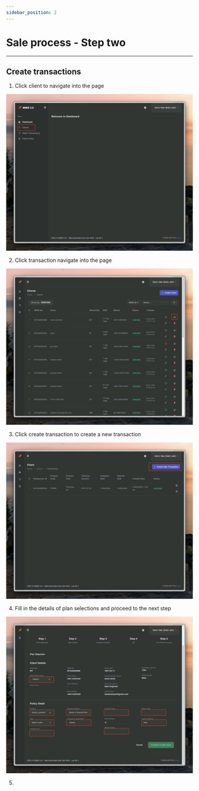 ```yaml
---
sidebar_position: 2
---
```


# Sale process - Step two

---

## Create transactions


1. Click client to navigate into the page

![navigate pic](../../static/img/instruction/client-navigate.png)

2. Click transaction navigate into the page

![navigate pic](../../static/img/transaction/transaction-navigate.png)

3. Click create transaction to create a new transaction

![create pic](../../static/img/transaction/transaction-create.png)

4. Fill in the details of plan selections and proceed to the next step

![transaction pic](../../static/img/transaction/transaction-detail.png)

5. 